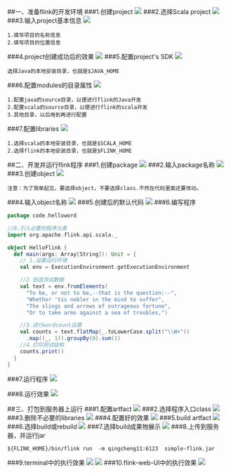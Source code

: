 ##一、准备flink的开发环境
###1.创建project
![](images/Snip20161127_25.png) 
###2.选择Scala project
![](images/Snip20161127_5.png) 
###3.输入project基本信息
![](images/Snip20161127_6.png) 
```
1.填写项目的名称信息
2.填写项目的位置信息
```
###4.project创建成功后的效果
![](images/Snip20161127_7.png) 
###5.配置project's SDK
![](images/Snip20161127_8.png) 
```
选择Java的本地安装目录，也就是$JAVA_HOME
```
###6.配置modules的目录属性
![](images/Snip20161127_9.png) 
```
1.配置java的source目录，以便进行flink的Java开发
2.配置scala的source目录，以便进行flink的scala开发
3.其他目录，以后用到再进行配置
```

###7.配置libraries
![](images/Snip20161127_15.png) 
```
1.选择scala的本地安装目录，也就是$SCALA_HOME
2.选择flink的本地安装目录，也就是$FLINK_HOME
```
##二、开发并运行flink程序
###1.创建package
![](images/Snip20161127_21.png) 
###2.输入package名称
![](images/Snip20161127_25.png) 
###3.创建object
![](images/Snip20161127_26.png) 
```
注意：为了简单起见，要选择object，不要选择class.不然在代码里面还要改动。
```

###4.输入object名称
![](images/Snip20161127_30.png) 
###5.创建后的默认代码
![](images/Snip20161127_31.png) 
###6.编写程序
```scala
package code.helloword

//0.引入必要的程序元素
import org.apache.flink.api.scala._

object HelloFlink {
  def main(args: Array[String]): Unit = {
    // 1.设置运行环境
    val env = ExecutionEnvironment.getExecutionEnvironment

    //2.创造测试数据
    val text = env.fromElements(
      "To be, or not to be,--that is the question:--",
      "Whether 'tis nobler in the mind to suffer",
      "The slings and arrows of outrageous fortune",
      "Or to take arms against a sea of troubles,")

    //3.进行wordcount运算
    val counts = text.flatMap(_.toLowerCase.split("\\W+"))
      .map((_, 1)).groupBy(0).sum(1)
    //4.打印测试结构
    counts.print()
  }
}
```
###7.运行程序
![](images/Snip20161127_33.png) 

###8.运行效果
![](images/Snip20161127_35.png) 

##三、打包到服务器上运行
###1.配置artfact
![](images/Snip20161127_42.png)
###2.选择程序入口class
![](images/Snip20161127_44.png)
###3.删除不必要的libraries
![](images/Snip20161127_45.png)
###4.配置好的效果
![](images/Snip20161127_46.png)
###5.build artfact
![](images/Snip20161127_49.png)
###6.选择build或rebuild
![](images/Snip20161127_50.png)
###7.选择build成果物展示
![](images/Snip20161127_53.png)
###8.上传到服务器，并运行jar
```
${FLINK_HOME}/bin/flink run  -m qingcheng11:6123  simple-flink.jar
```
###9.terminal中的执行效果
![](images/Snip20161127_55.png)
![](images/Snip20161127_56.png)
###10.flink-web-UI中的执行效果
![](images/Snip20161127_57.png)
